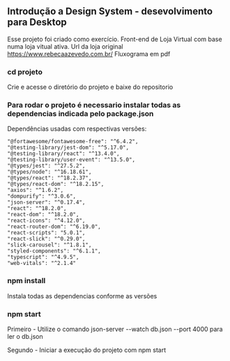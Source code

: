 ## Introdução a Design System - desevolvimento para Desktop
  Esse projeto foi criado como exercício. 
  Front-end de Loja Virtual com base numa loja vitual ativa.
  Url da loja original https://www.rebecaazevedo.com.br/
  Fluxograma em pdf
  
   
### cd projeto
Crie e acesse o diretório do projeto e baixe do repositorio 

### Para rodar o projeto é necessario instalar todas as dependencias indicada pelo package.json

Dependências usadas com respectivas versões:

    "@fortawesome/fontawesome-free": "^6.4.2",
    "@testing-library/jest-dom": "^5.17.0",
    "@testing-library/react": "^13.4.0",
    "@testing-library/user-event": "^13.5.0",
    "@types/jest": "^27.5.2",
    "@types/node": "^16.18.61",
    "@types/react": "^18.2.37",
    "@types/react-dom": "^18.2.15",
    "axios": "^1.6.2",
    "dompurify": "^3.0.6",
    "json-server": "^0.17.4",
    "react": "^18.2.0",
    "react-dom": "^18.2.0",
    "react-icons": "^4.12.0",
    "react-router-dom": "^6.19.0",
    "react-scripts": "5.0.1",
    "react-slick": "^0.29.0",
    "slick-carousel": "^1.8.1",
    "styled-components": "^6.1.1",
    "typescript": "^4.9.5",
    "web-vitals": "^2.1.4"

### npm install
Instala todas as dependencias conforme as versões

### npm start
Primeiro - Utilize o comando json-server --watch db.json --port 4000 para ler o db.json

Segundo - Iniciar a execução do projeto com npm start

